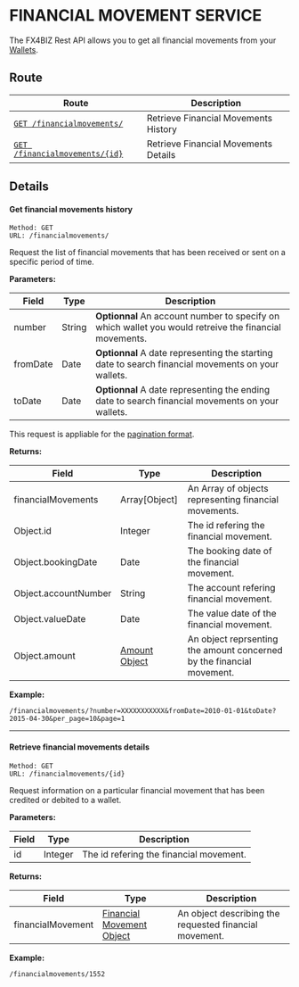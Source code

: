 # FINANCIAL MOVEMENT SERVICE #

The FX4BIZ Rest API allows you to get all financial movements from your [Wallets](./walletAccountService.md).

## Route ##

| Route | Description |
|-------|-------------|
| [`GET /financialmovements/`](#cget_financialmovement) | Retrieve Financial Movements History |
| [`GET /financialmovements/{id}`](#get_financialmovement) | Retrieve Financial Movements Details |

## Details ##

#### <a id="cget_financialmovements"></a> Get financial movements history ####

```
Method: GET 
URL: /financialmovements/
```
Request the list of financial movements that has been received or sent on a specific period of time.

**Parameters:**

| Field | Type | Description |
|-------|------|-------------|
| number | String | **Optionnal** An account number to specify on which wallet you would retreive the financial movements. | 
| fromDate | Date | **Optionnal** A date representing the starting date to search financial movements on your wallets. |
| toDate | Date | **Optionnal** A date representing the ending date to search financial movements on your wallets. | 

This request is appliable for the [pagination format](../conventions/formatingConventions.md#pagination).

**Returns:**

| Field | Type | Description |
|-------|------|-------------|
| financialMovements | Array[Object] | An Array of objects representing financial movements. |
| Object.id | Integer | The id refering the financial movement. |
| Object.bookingDate | Date | The booking date of the financial movement. |
| Object.accountNumber | String | The account refering financial movement. |
| Object.valueDate | Date | The value date of the financial movement. |
| Object.amount | [Amount Object](../objects/objects.md#amount_object) | An object reprsenting the amount concerned by the financial movement. |

**Example:**
```
/financialmovements/?number=XXXXXXXXXXX&fromDate=2010-01-01&toDate?2015-04-30&per_page=10&page=1
```

<hr />

#### <a id="get_financialmovements"></a> Retrieve financial movements details ####

```
Method: GET 
URL: /financialmovements/{id}
```
Request information on a particular financial movement that has been credited or debited to a wallet. 

**Parameters:**

| Field | Type | Description |
|-------|------|-------------|
| id | Integer | The id refering the financial movement. |

**Returns:**

| Field | Type | Description |
|-------|------|-------------|
| financialMovement | [Financial Movement Object](../objects/objects.md#financial_movement_object) | An object describing the requested financial movement. |

**Example:**
```
/financialmovements/1552
```